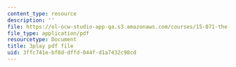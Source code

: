 ```yaml
---
content_type: resource
description: ''
file: https://ol-ocw-studio-app-qa.s3.amazonaws.com/courses/15-071-the-analytics-edge-spring-2017/3ffc741ebf8ddffd044fd1a7432c98cd_5tCSR5L4nWI.pdf
file_type: application/pdf
resourcetype: Document
title: 3play pdf file
uid: 3ffc741e-bf8d-dffd-044f-d1a7432c98cd
---
```

